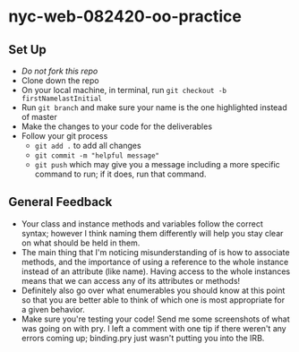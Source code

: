 # nyc-web-082420-oo-practice

## Set Up
- *Do not fork this repo*
- Clone down the repo
- On your local machine, in terminal, run `git checkout -b firstNamelastInitial`
- Run `git branch` and make sure your name is the one highlighted instead of master
- Make the changes to your code for the deliverables
- Follow your git process
    - `git add .` to add all changes
    - `git commit -m "helpful message"`
    - `git push` which may give you a message including a more specific command to run; if it does, run that command. 


## General Feedback
- Your class and instance methods and variables follow the correct syntax; however I think naming them differently will help you stay clear on what should be held in them. 
- The main thing that I'm noticing misunderstanding of is how to associate methods, and the importance of using a reference to the whole instance instead of an attribute (like name). Having access to the whole instances means that we can access any of its attributes or methods! 
- Definitely also go over what enumerables you should know at this point so that you are better able to think of which one is most appropriate for a given behavior.
- Make sure you're testing your code! Send me some screenshots of what was going on with pry. I left a comment with one tip if there weren't any errors coming up; binding.pry just wasn't putting you into the IRB. 